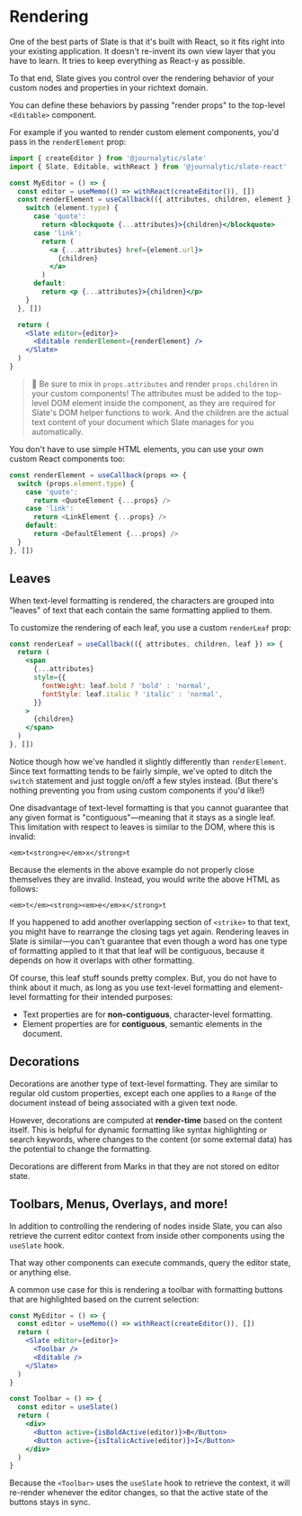 # Rendering

One of the best parts of Slate is that it's built with React, so it fits right into your existing application. It doesn't re-invent its own view layer that you have to learn. It tries to keep everything as React-y as possible.

To that end, Slate gives you control over the rendering behavior of your custom nodes and properties in your richtext domain.

You can define these behaviors by passing "render props" to the top-level `<Editable>` component.

For example if you wanted to render custom element components, you'd pass in the `renderElement` prop:

```jsx
import { createEditor } from '@journalytic/slate'
import { Slate, Editable, withReact } from '@journalytic/slate-react'

const MyEditor = () => {
  const editor = useMemo(() => withReact(createEditor()), [])
  const renderElement = useCallback(({ attributes, children, element }) => {
    switch (element.type) {
      case 'quote':
        return <blockquote {...attributes}>{children}</blockquote>
      case 'link':
        return (
          <a {...attributes} href={element.url}>
            {children}
          </a>
        )
      default:
        return <p {...attributes}>{children}</p>
    }
  }, [])

  return (
    <Slate editor={editor}>
      <Editable renderElement={renderElement} />
    </Slate>
  )
}
```

> 🤖 Be sure to mix in `props.attributes` and render `props.children` in your custom components! The attributes must be added to the top-level DOM element inside the component, as they are required for Slate's DOM helper functions to work. And the children are the actual text content of your document which Slate manages for you automatically.

You don't have to use simple HTML elements, you can use your own custom React components too:

```javascript
const renderElement = useCallback(props => {
  switch (props.element.type) {
    case 'quote':
      return <QuoteElement {...props} />
    case 'link':
      return <LinkElement {...props} />
    default:
      return <DefaultElement {...props} />
  }
}, [])
```

## Leaves

When text-level formatting is rendered, the characters are grouped into "leaves" of text that each contain the same formatting applied to them.

To customize the rendering of each leaf, you use a custom `renderLeaf` prop:

```jsx
const renderLeaf = useCallback(({ attributes, children, leaf }) => {
  return (
    <span
      {...attributes}
      style={{
        fontWeight: leaf.bold ? 'bold' : 'normal',
        fontStyle: leaf.italic ? 'italic' : 'normal',
      }}
    >
      {children}
    </span>
  )
}, [])
```

Notice though how we've handled it slightly differently than `renderElement`. Since text formatting tends to be fairly simple, we've opted to ditch the `switch` statement and just toggle on/off a few styles instead. \(But there's nothing preventing you from using custom components if you'd like!\)

One disadvantage of text-level formatting is that you cannot guarantee that any given format is "contiguous"—meaning that it stays as a single leaf. This limitation with respect to leaves is similar to the DOM, where this is invalid:

```markup
<em>t<strong>e</em>x</strong>t
```

Because the elements in the above example do not properly close themselves they are invalid. Instead, you would write the above HTML as follows:

```markup
<em>t</em><strong><em>e</em>x</strong>t
```

If you happened to add another overlapping section of `<strike>` to that text, you might have to rearrange the closing tags yet again. Rendering leaves in Slate is similar—you can't guarantee that even though a word has one type of formatting applied to it that that leaf will be contiguous, because it depends on how it overlaps with other formatting.

Of course, this leaf stuff sounds pretty complex. But, you do not have to think about it much, as long as you use text-level formatting and element-level formatting for their intended purposes:

- Text properties are for **non-contiguous**, character-level formatting.
- Element properties are for **contiguous**, semantic elements in the document.

## Decorations

Decorations are another type of text-level formatting. They are similar to regular old custom properties, except each one applies to a `Range` of the document instead of being associated with a given text node.

However, decorations are computed at **render-time** based on the content itself. This is helpful for dynamic formatting like syntax highlighting or search keywords, where changes to the content \(or some external data\) has the potential to change the formatting.

Decorations are different from Marks in that they are not stored on editor state.

## Toolbars, Menus, Overlays, and more!

In addition to controlling the rendering of nodes inside Slate, you can also retrieve the current editor context from inside other components using the `useSlate` hook.

That way other components can execute commands, query the editor state, or anything else.

A common use case for this is rendering a toolbar with formatting buttons that are highlighted based on the current selection:

```jsx
const MyEditor = () => {
  const editor = useMemo(() => withReact(createEditor()), [])
  return (
    <Slate editor={editor}>
      <Toolbar />
      <Editable />
    </Slate>
  )
}

const Toolbar = () => {
  const editor = useSlate()
  return (
    <div>
      <Button active={isBoldActive(editor)}>B</Button>
      <Button active={isItalicActive(editor)}>I</Button>
    </div>
  )
}
```

Because the `<Toolbar>` uses the `useSlate` hook to retrieve the context, it will re-render whenever the editor changes, so that the active state of the buttons stays in sync.
